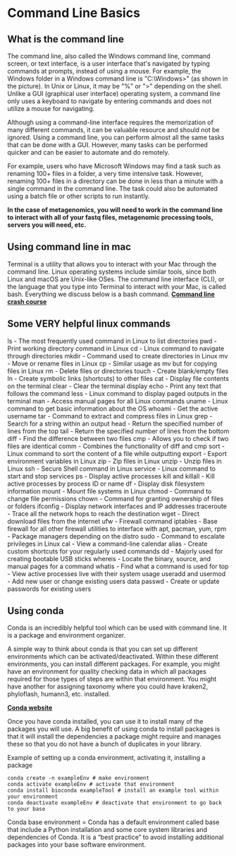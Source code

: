 # **Command Line Basics**
## **What is the command line**
The command line, also called the Windows command line, command screen, or text interface, is a user interface that's navigated by typing commands at prompts, instead of using a mouse. For example, the Windows folder in a Windows command line is "C:\Windows>" (as shown in the picture). In Unix or Linux, it may be "%" or ">" depending on the shell. Unlike a GUI (graphical user interface) operating system, a command line only uses a keyboard to navigate by entering commands and does not utilize a mouse for navigating.

Although using a command-line interface requires the memorization of many different commands, it can be valuable resource and should not be ignored. Using a command line, you can perform almost all the same tasks that can be done with a GUI. However, many tasks can be performed quicker and can be easier to automate and do remotely.

For example, users who have Microsoft Windows may find a task such as renaming 100+ files in a folder, a very time intensive task. However, renaming 100+ files in a directory can be done in less than a minute with a single command in the command line. The task could also be automated using a batch file or other scripts to run instantly.

**In the case of metagenomics, you will need to work in the command line to interact with all of your fastq files, metagenomic processing tools, servers you  will need, etc.**

## **Using command line in mac**
Terminal is a utility that allows you to interact with your Mac through the command line. Linux operating systems include similar tools, since both Linux and macOS are Unix-like OSes. The command line interface (CLI), or the language that you type into Terminal to interact with your Mac, is called bash. Everything we discuss below is a bash command.
[**Command line crash course**](https://developer.mozilla.org/en-US/docs/Learn/Tools_and_testing/Understanding_client-side_tools/Command_line)


## **Some VERY helpful linux commands**
ls - The most frequently used command in Linux to list directories
pwd - Print working directory command in Linux
cd - Linux command to navigate through directories
mkdir - Command used to create directories in Linux
mv - Move or rename files in Linux
cp - Similar usage as mv but for copying files in Linux
rm - Delete files or directories
touch - Create blank/empty files
ln - Create symbolic links (shortcuts) to other files
cat - Display file contents on the terminal
clear - Clear the terminal display
echo - Print any text that follows the command
less - Linux command to display paged outputs in the terminal
man - Access manual pages for all Linux commands
uname - Linux command to get basic information about the OS
whoami - Get the active username
tar - Command to extract and compress files in Linux
grep - Search for a string within an output
head - Return the specified number of lines from the top
tail - Return the specified number of lines from the bottom
diff - Find the difference between two files
cmp - Allows you to check if two files are identical
comm - Combines the functionality of diff and cmp
sort - Linux command to sort the content of a file while outputting
export - Export environment variables in Linux
zip - Zip files in Linux
unzip - Unzip files in Linux
ssh - Secure Shell command in Linux
service - Linux command to start and stop services
ps - Display active processes
kill and killall - Kill active processes by process ID or name
df - Display disk filesystem information
mount - Mount file systems in Linux
chmod - Command to change file permissions
chown - Command for granting ownership of files or folders
ifconfig - Display network interfaces and IP addresses
traceroute - Trace all the network hops to reach the destination
wget - Direct download files from the internet
ufw - Firewall command
iptables - Base firewall for all other firewall utilities to interface with
apt, pacman, yum, rpm - Package managers depending on the distro
sudo - Command to escalate privileges in Linux
cal - View a command-line calendar
alias - Create custom shortcuts for your regularly used commands
dd - Majorly used for creating bootable USB sticks
whereis - Locate the binary, source, and manual pages for a command
whatis - Find what a command is used for
top - View active processes live with their system usage
useradd and usermod - Add new user or change existing users data
passwd - Create or update passwords for existing users

## Using conda 
Conda is an incredibly helpful tool which can be used with command line. It is a package and environment organizer. 

A simple way to think about conda is that you can set up different environments which can be activated/deactivated. Within these different environments, you can install different packages. 
For example, you might have an environment for quality checking data in which all packages required for those types of steps are within that environment. You might have another for assigning taxonomy where you could have kraken2, phyloflash, humann3, etc. installed. 

[**Conda website**](https://conda.io/projects/conda/en/latest/user-guide/getting-started.html)

Once you have conda installed, you can use it to install many of the packages you will use. A big benefit of using conda to install packages is that it will install the dependencies a package might require and manages these so that you do not have a bunch of duplicates in your library. 

Example of setting up a conda environment, activating it, installing a package
```
conda create -n exampleEnv # make environment
conda activate exampleEnv # activate that environment
conda install bioconda exampleTool # install an example tool within your environment
conda deactivate exampleEnv # deactivate that environment to go back to your base
```

Conda base environment = Conda has a default environment called base that include a Python installation and some core system libraries and dependencies of Conda. It is a “best practice” to avoid installing additional packages into your base software environment.
